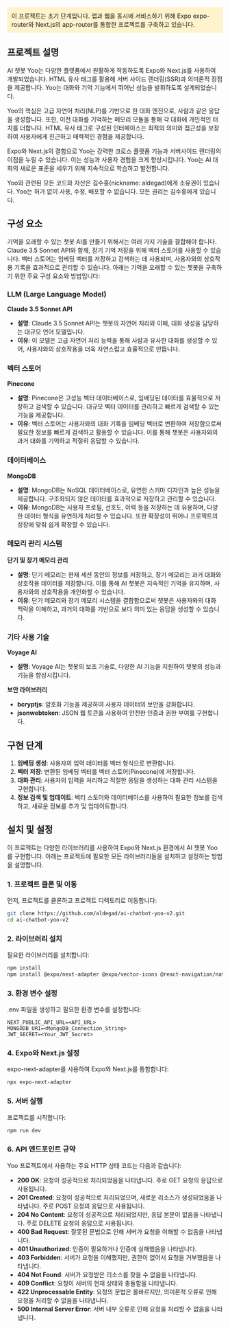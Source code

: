 <div style="background-color: #FFF3CD; padding: 10px; border-radius: 5px;">
이 프로젝트는 초기 단계입니다. 앱과 웹을 동시에 서비스하기 위해 Expo expo-router와 Next.js의 app-router를 통합한 프로젝트를 구축하고 있습니다.
</div>

## 프로젝트 설명

AI 챗봇 Yoo는 다양한 플랫폼에서 원활하게 작동하도록 Expo와 Next.js를 사용하여 개발되었습니다. HTML 유사 태그를 활용해 서버 사이드 렌더링(SSR)과 의미론적 장점을 제공합니다. Yoo는 대화와 기억 기능에서 뛰어난 성능을 발휘하도록 설계되었습니다.

Yoo의 핵심은 고급 자연어 처리(NLP)를 기반으로 한 대화 엔진으로, 사람과 같은 응답을 생성합니다. 또한, 이전 대화를 기억하는 메모리 모듈을 통해 각 대화에 개인적인 터치를 더합니다. HTML 유사 태그로 구성된 인터페이스는 최적의 의미와 접근성을 보장하여 사용자에게 친근하고 매력적인 경험을 제공합니다.

Expo와 Next.js의 결합으로 Yoo는 강력한 크로스 플랫폼 기능과 서버사이드 렌더링의 이점을 누릴 수 있습니다. 이는 성능과 사용자 경험을 크게 향상시킵니다. Yoo는 AI 대화의 새로운 표준을 세우기 위해 지속적으로 학습하고 발전합니다.

Yoo와 관련된 모든 코드와 자산은 김수홍(nickname: aldegad)에게 소유권이 있습니다. Yoo는 허가 없이 사용, 수정, 배포할 수 없습니다. 모든 권리는 김수홍에게 있습니다.

## 구성 요소

기억을 오래할 수 있는 챗봇 AI를 만들기 위해서는 여러 가지 기술을 결합해야 합니다. Claude 3.5 Sonnet API와 함께, 장기 기억 저장을 위해 벡터 스토어를 사용할 수 있습니다. 벡터 스토어는 임베딩 벡터를 저장하고 검색하는 데 사용되며, 사용자와의 상호작용 기록을 효과적으로 관리할 수 있습니다. 아래는 기억을 오래할 수 있는 챗봇을 구축하기 위한 주요 구성 요소와 방법입니다:

### LLM (Large Language Model)

**Claude 3.5 Sonnet API**

- **설명**: Claude 3.5 Sonnet API는 챗봇의 자연어 처리와 이해, 대화 생성을 담당하는 대규모 언어 모델입니다.
- **이유**: 이 모델은 고급 자연어 처리 능력을 통해 사람과 유사한 대화를 생성할 수 있어, 사용자와의 상호작용을 더욱 자연스럽고 효율적으로 만듭니다.

### 벡터 스토어

**Pinecone**

- **설명**: Pinecone은 고성능 벡터 데이터베이스로, 임베딩된 데이터를 효율적으로 저장하고 검색할 수 있습니다. 대규모 벡터 데이터를 관리하고 빠르게 검색할 수 있는 기능을 제공합니다.
- **이유**: 벡터 스토어는 사용자와의 대화 기록을 임베딩 벡터로 변환하여 저장함으로써 필요한 정보를 빠르게 검색하고 활용할 수 있습니다. 이를 통해 챗봇은 사용자와의 과거 대화를 기억하고 적절히 응답할 수 있습니다.

### 데이터베이스

**MongoDB**

- **설명**: MongoDB는 NoSQL 데이터베이스로, 유연한 스키마 디자인과 높은 성능을 제공합니다. 구조화되지 않은 데이터를 효과적으로 저장하고 관리할 수 있습니다.
- **이유**: MongoDB는 사용자 프로필, 선호도, 이력 등을 저장하는 데 유용하며, 다양한 데이터 형식을 유연하게 처리할 수 있습니다. 또한 확장성이 뛰어나 프로젝트의 성장에 맞춰 쉽게 확장할 수 있습니다.

### 메모리 관리 시스템

**단기 및 장기 메모리 관리**

- **설명**: 단기 메모리는 현재 세션 동안의 정보를 저장하고, 장기 메모리는 과거 대화와 상호작용 데이터를 저장합니다. 이를 통해 AI 챗봇은 지속적인 기억을 유지하며, 사용자와의 상호작용을 개인화할 수 있습니다.
- **이유**: 단기 메모리와 장기 메모리 시스템을 결합함으로써 챗봇은 사용자와의 대화 맥락을 이해하고, 과거의 대화를 기반으로 보다 의미 있는 응답을 생성할 수 있습니다.

### 기타 사용 기술

**Voyage AI**

- **설명**: Voyage AI는 챗봇의 보조 기술로, 다양한 AI 기능을 지원하여 챗봇의 성능과 기능을 향상시킵니다.

**보안 라이브러리**

- **bcryptjs**: 암호화 기능을 제공하여 사용자 데이터의 보안을 강화합니다.
- **jsonwebtoken**: JSON 웹 토큰을 사용하여 안전한 인증과 권한 부여를 구현합니다.

## 구현 단계

1. **임베딩 생성**: 사용자의 입력 데이터를 벡터 형식으로 변환합니다.
2. **벡터 저장**: 변환된 임베딩 벡터를 벡터 스토어(Pinecone)에 저장합니다.
3. **대화 관리**: 사용자의 입력을 처리하고 적절한 응답을 생성하는 대화 관리 시스템을 구현합니다.
4. **정보 검색 및 업데이트**: 벡터 스토어와 데이터베이스를 사용하여 필요한 정보를 검색하고, 새로운 정보를 추가 및 업데이트합니다.

## 설치 및 설정

이 프로젝트는 다양한 라이브러리를 사용하여 Expo와 Next.js 환경에서 AI 챗봇 Yoo를 구현합니다. 아래는 프로젝트에 필요한 모든 라이브러리들을 설치하고 설정하는 방법을 설명합니다.

### 1. 프로젝트 클론 및 이동

먼저, 프로젝트를 클론하고 프로젝트 디렉토리로 이동합니다:

```bash
git clone https://github.com/aldegad/ai-chatbot-yoo-v2.git
cd ai-chatbot-yoo-v2
```

### 2. 라이브러리 설치

필요한 라이브러리를 설치합니다:

```bash
npm install
npm install @expo/next-adapter @expo/vector-icons @react-navigation/native @react-navigation/stack bcryptjs jsonwebtoken
```

### 3. 환경 변수 설정

.env 파일을 생성하고 필요한 환경 변수를 설정합니다:

```
NEXT_PUBLIC_API_URL=<API_URL>
MONGODB_URI=<MongoDB_Connection_String>
JWT_SECRET=<Your_JWT_Secret>
```

### 4. Expo와 Next.js 설정

expo-next-adapter를 사용하여 Expo와 Next.js를 통합합니다:

```bash
npx expo-next-adapter
```

### 5. 서버 실행

프로젝트를 시작합니다:

```bash
npm run dev
```

### 6. API 엔드포인트 규약

Yoo 프로젝트에서 사용하는 주요 HTTP 상태 코드는 다음과 같습니다:

- **200 OK**: 요청이 성공적으로 처리되었음을 나타냅니다. 주로 GET 요청의 응답으로 사용됩니다.
- **201 Created**: 요청이 성공적으로 처리되었으며, 새로운 리소스가 생성되었음을 나타냅니다. 주로 POST 요청의 응답으로 사용됩니다.
- **204 No Content**: 요청이 성공적으로 처리되었지만, 응답 본문이 없음을 나타냅니다. 주로 DELETE 요청의 응답으로 사용됩니다.
- **400 Bad Request**: 잘못된 문법으로 인해 서버가 요청을 이해할 수 없음을 나타냅니다.
- **401 Unauthorized**: 인증이 필요하거나 인증에 실패했음을 나타냅니다.
- **403 Forbidden**: 서버가 요청을 이해했지만, 권한이 없어서 요청을 거부했음을 나타냅니다.
- **404 Not Found**: 서버가 요청받은 리소스를 찾을 수 없음을 나타냅니다.
- **409 Conflict**: 요청이 서버의 현재 상태와 충돌함을 나타냅니다.
- **422 Unprocessable Entity**: 요청의 문법은 올바르지만, 의미론적 오류로 인해 요청을 처리할 수 없음을 나타냅니다.
- **500 Internal Server Error**: 서버 내부 오류로 인해 요청을 처리할 수 없음을 나타냅니다.
